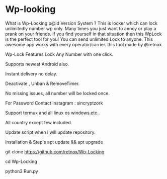 # Wp-looking

What is Wp-Locking p@id Version System ?
This is locker which can lock unlimitedly number wp only. Many times you just want to annoy or play a prank on your friends. If you find yourself in that situation then this WpLock is the perfect tool for you! You can send unlimited Lock to anyone. This awesome app works with every operator/carrier. this tool made by @retnox


Wp-Lock Features
Lock Any Number with one click.

Supports newest Android also.

Instant delivery no delay.

Deactivate , Unban & RemoveTimer.

No missing issues, all number will be locked once.

For Password Contact Instagram : sincryptzork


Support
termux and all linux os windows.etc..

All country except few included.

Update script when i will update repository.


Installation & Step's
apt update && apt upgrade

git clone https://github.com/retnox/Wp-Locking

cd Wp-Locking

python3 Run.py
